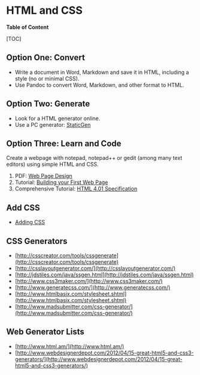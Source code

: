 # HTML and CSS

**Table of Content**

[TOC]

## Option One: Convert

- Write a document in Word, Markdown and save it in HTML, including a style (no or minimal CSS).
- Use Pandoc to convert Word, Markdown, and other format to HTML.

## Option Two: Generate

- Look for a HTML generator online.
- Use a PC generator: [StaticGen](https://www.staticgen.com/)

## Option Three: Learn and Code

Create a webpage with notepad, notepad++ or gedit (among many text editors) using simple HTML and CSS.

1. PDF: [Web Page Design](http://web.cerritos.edu/pnguyen/SitePages/cis160/web%20page%20design.pdf)
1. Tutorial: [Building your First Web Page](http://learn.shayhowe.com/html-css/building-your-first-web-page/)
1. Comprehensive Tutorial: [HTML 4.01 Specification](https://www.w3.org/TR/REC-html40/cover.html#minitoc)

## Add CSS

- [Adding CSS](http://matthewjamestaylor.com/blog/adding-css-to-html-with-link-embed-inline-and-import)

## CSS Generators

- [http://csscreator.com/tools/cssgenerate](http://csscreator.com/tools/cssgenerate)
- [http://csslayoutgenerator.com/](http://csslayoutgenerator.com/)
- [http://jdstiles.com/java/ssgen.html](http://jdstiles.com/java/ssgen.html)
- [http://www.css3maker.com/](http://www.css3maker.com/)
- [http://www.generatecss.com/](http://www.generatecss.com/)
- [http://www.htmlbasix.com/stylesheet.shtml](http://www.htmlbasix.com/stylesheet.shtml)
- [http://www.madsubmitter.com/css-generator/](http://www.madsubmitter.com/css-generator/)

## Web Generator Lists

- [http://www.html.am/](http://www.html.am/)
- [http://www.webdesignerdepot.com/2012/04/15-great-html5-and-css3-generators/](http://www.webdesignerdepot.com/2012/04/15-great-html5-and-css3-generators/)
